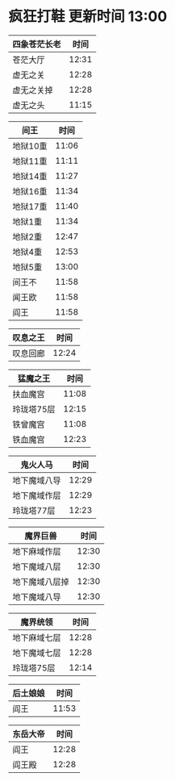 # 疯狂打鞋 更新时间 13:00

| 四象苍茫长老   | 时间    |
|--------|-------|
| 苍茫大厅 | 12:31 |
| 虚无之关 | 12:28 |
| 虚无之关掉 | 12:28 |
| 虚无之头 | 11:15 |

| 间王   | 时间    |
|--------|-------|
| 地狱10重 | 11:06 |
| 地狱11重 | 11:11 |
| 地狱14重 | 11:27 |
| 地狱16重 | 11:34 |
| 地狱17重 | 11:40 |
| 地狱1重 | 11:34 |
| 地狱2重 | 12:47 |
| 地狱4重 | 12:53 |
| 地狱5重 | 13:00 |
| 间王不 | 11:58 |
| 闻王欧 | 11:58 |
| 阎王 | 11:58 |

| 叹息之王   | 时间    |
|--------|-------|
| 叹息回廊 | 12:24 |

| 猛魔之王   | 时间    |
|--------|-------|
| 扶血魔宫 | 11:08 |
| 玲珑塔75层 | 12:15 |
| 铁曾魔宫 | 11:08 |
| 铁血魔宫 | 12:23 |

| 鬼火人马   | 时间    |
|--------|-------|
| 地下魔域八导 | 12:29 |
| 地下魔域作层 | 12:29 |
| 玲珑塔77层 | 12:23 |

| 魔界巨兽   | 时间    |
|--------|-------|
| 地下麻域作层 | 12:30 |
| 地下魔域八层 | 12:30 |
| 地下魔域八层掉 | 12:30 |
| 地下魔域八导 | 12:30 |

| 魔界统领   | 时间    |
|--------|-------|
| 地下麻域七层 | 12:28 |
| 地下魔域七层 | 12:28 |
| 玲珑塔75层 | 12:14 |

| 后土娘娘   | 时间    |
|--------|-------|
| 阎王 | 11:53 |

| 东岳大帝   | 时间    |
|--------|-------|
| 阎王 | 12:28 |
| 阎王殿 | 12:28 |